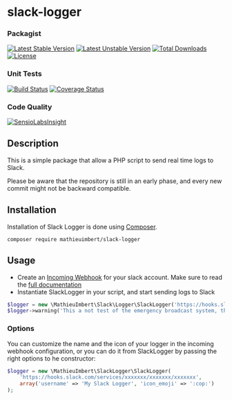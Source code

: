 # slack-logger

### Packagist

[![Latest Stable Version](https://poser.pugx.org/mathieuimbert/slack-logger/v/stable)](https://packagist.org/packages/mathieuimbert/slack-logger)
[![Latest Unstable Version](https://poser.pugx.org/mathieuimbert/slack-logger/v/unstable)](https://packagist.org/packages/mathieuimbert/slack-logger)
[![Total Downloads](https://poser.pugx.org/mathieuimbert/slack-logger/downloads)](https://packagist.org/packages/mathieuimbert/slack-logger)
[![License](https://poser.pugx.org/mathieuimbert/slack-logger/license)](https://packagist.org/packages/mathieuimbert/slack-logger)

### Unit Tests

[![Build Status](https://travis-ci.org/mathieuimbert/slack-logger.svg?branch=master)](https://travis-ci.org/mathieuimbert/slack-logger)
[![Coverage Status](https://coveralls.io/repos/github/mathieuimbert/slack-logger/badge.svg?branch=master)](https://coveralls.io/github/mathieuimbert/slack-logger?branch=master)

### Code Quality

[![SensioLabsInsight](https://insight.sensiolabs.com/projects/7c2c822d-857f-4b69-874d-d4e78b9d1e24/big.png)](https://insight.sensiolabs.com/projects/7c2c822d-857f-4b69-874d-d4e78b9d1e24)

## Description

This is a simple package that allow a PHP script to send real time logs to Slack.

Please be aware that the repository is still in an early phase, and every new commit might not be backward compatible.

## Installation

Installation of Slack Logger is done using [Composer](https://getcomposer.org/).

```
composer require mathieuimbert/slack-logger
```

## Usage ##

- Create an [Incoming Webhook](https://my.slack.com/services/new/incoming-webhook/) for your slack account. Make sure to read the [full documentation](https://api.slack.com/incoming-webhooks)
- Instantiate SlackLogger in your script, and start sending logs to Slack
 
```php
$logger = new \MathieuImbert\Slack\Logger\SlackLogger('https://hooks.slack.com/services/xxxxxxx/xxxxxxx/xxxxxxx');
$logger->warning('This a not test of the emergency broadcast system, this is the real thing');
```

### Options ###

You can customize the name and the icon of your logger in the incoming webhook configuration, or you can do it from SlackLogger by passing the right options to he constructor:

```php
$logger = new \MathieuImbert\SlackLogger\SlackLogger(
    'https://hooks.slack.com/services/xxxxxxx/xxxxxxx/xxxxxxx',
    array('username' => 'My Slack Logger', 'icon_emoji' => ':cop:')
);
```
